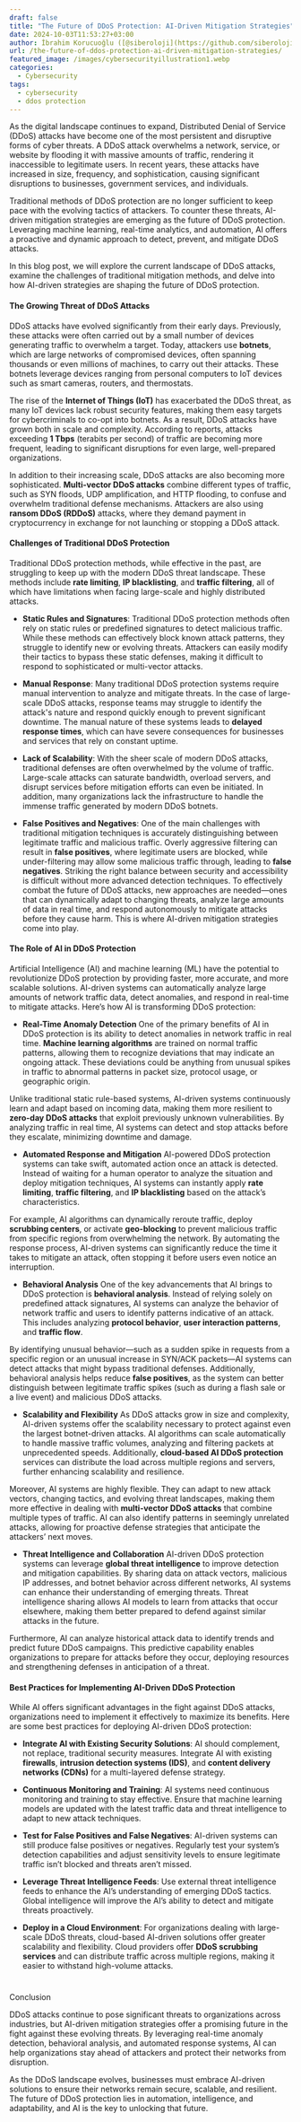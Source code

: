 ```yaml
---
draft: false
title: "The Future of DDoS Protection: AI-Driven Mitigation Strategies"
date: 2024-10-03T11:53:27+03:00
author: İbrahim Korucuoğlu ([@siberoloji](https://github.com/siberoloji))
url: /the-future-of-ddos-protection-ai-driven-mitigation-strategies/
featured_image: /images/cybersecurityillustration1.webp
categories:
  - Cybersecurity
tags:
  - cybersecurity
  - ddos protection
---
```



As the digital landscape continues to expand, Distributed Denial of Service (DDoS) attacks have become one of the most persistent and disruptive forms of cyber threats. A DDoS attack overwhelms a network, service, or website by flooding it with massive amounts of traffic, rendering it inaccessible to legitimate users. In recent years, these attacks have increased in size, frequency, and sophistication, causing significant disruptions to businesses, government services, and individuals.



Traditional methods of DDoS protection are no longer sufficient to keep pace with the evolving tactics of attackers. To counter these threats, AI-driven mitigation strategies are emerging as the future of DDoS protection. Leveraging machine learning, real-time analytics, and automation, AI offers a proactive and dynamic approach to detect, prevent, and mitigate DDoS attacks.



In this blog post, we will explore the current landscape of DDoS attacks, examine the challenges of traditional mitigation methods, and delve into how AI-driven strategies are shaping the future of DDoS protection.


#### The Growing Threat of DDoS Attacks



DDoS attacks have evolved significantly from their early days. Previously, these attacks were often carried out by a small number of devices generating traffic to overwhelm a target. Today, attackers use **botnets**, which are large networks of compromised devices, often spanning thousands or even millions of machines, to carry out their attacks. These botnets leverage devices ranging from personal computers to IoT devices such as smart cameras, routers, and thermostats.



The rise of the **Internet of Things (IoT)** has exacerbated the DDoS threat, as many IoT devices lack robust security features, making them easy targets for cybercriminals to co-opt into botnets. As a result, DDoS attacks have grown both in scale and complexity. According to reports, attacks exceeding **1 Tbps** (terabits per second) of traffic are becoming more frequent, leading to significant disruptions for even large, well-prepared organizations.



In addition to their increasing scale, DDoS attacks are also becoming more sophisticated. **Multi-vector DDoS attacks** combine different types of traffic, such as SYN floods, UDP amplification, and HTTP flooding, to confuse and overwhelm traditional defense mechanisms. Attackers are also using **ransom DDoS (RDDoS)** attacks, where they demand payment in cryptocurrency in exchange for not launching or stopping a DDoS attack.


#### Challenges of Traditional DDoS Protection



Traditional DDoS protection methods, while effective in the past, are struggling to keep up with the modern DDoS threat landscape. These methods include **rate limiting**, **IP blacklisting**, and **traffic filtering**, all of which have limitations when facing large-scale and highly distributed attacks.


* **Static Rules and Signatures**: Traditional DDoS protection methods often rely on static rules or predefined signatures to detect malicious traffic. While these methods can effectively block known attack patterns, they struggle to identify new or evolving threats. Attackers can easily modify their tactics to bypass these static defenses, making it difficult to respond to sophisticated or multi-vector attacks.

* **Manual Response**: Many traditional DDoS protection systems require manual intervention to analyze and mitigate threats. In the case of large-scale DDoS attacks, response teams may struggle to identify the attack's nature and respond quickly enough to prevent significant downtime. The manual nature of these systems leads to **delayed response times**, which can have severe consequences for businesses and services that rely on constant uptime.

* **Lack of Scalability**: With the sheer scale of modern DDoS attacks, traditional defenses are often overwhelmed by the volume of traffic. Large-scale attacks can saturate bandwidth, overload servers, and disrupt services before mitigation efforts can even be initiated. In addition, many organizations lack the infrastructure to handle the immense traffic generated by modern DDoS botnets.

* **False Positives and Negatives**: One of the main challenges with traditional mitigation techniques is accurately distinguishing between legitimate traffic and malicious traffic. Overly aggressive filtering can result in **false positives**, where legitimate users are blocked, while under-filtering may allow some malicious traffic through, leading to **false negatives**. Striking the right balance between security and accessibility is difficult without more advanced detection techniques.
To effectively combat the future of DDoS attacks, new approaches are needed—ones that can dynamically adapt to changing threats, analyze large amounts of data in real time, and respond autonomously to mitigate attacks before they cause harm. This is where AI-driven mitigation strategies come into play.


#### The Role of AI in DDoS Protection



Artificial Intelligence (AI) and machine learning (ML) have the potential to revolutionize DDoS protection by providing faster, more accurate, and more scalable solutions. AI-driven systems can automatically analyze large amounts of network traffic data, detect anomalies, and respond in real-time to mitigate attacks. Here’s how AI is transforming DDoS protection:


* **Real-Time Anomaly Detection**
One of the primary benefits of AI in DDoS protection is its ability to detect anomalies in network traffic in real time. **Machine learning algorithms** are trained on normal traffic patterns, allowing them to recognize deviations that may indicate an ongoing attack. These deviations could be anything from unusual spikes in traffic to abnormal patterns in packet size, protocol usage, or geographic origin.



Unlike traditional static rule-based systems, AI-driven systems continuously learn and adapt based on incoming data, making them more resilient to **zero-day DDoS attacks** that exploit previously unknown vulnerabilities. By analyzing traffic in real time, AI systems can detect and stop attacks before they escalate, minimizing downtime and damage.





* **Automated Response and Mitigation**
AI-powered DDoS protection systems can take swift, automated action once an attack is detected. Instead of waiting for a human operator to analyze the situation and deploy mitigation techniques, AI systems can instantly apply **rate limiting**, **traffic filtering**, and **IP blacklisting** based on the attack’s characteristics.



For example, AI algorithms can dynamically reroute traffic, deploy **scrubbing centers**, or activate **geo-blocking** to prevent malicious traffic from specific regions from overwhelming the network. By automating the response process, AI-driven systems can significantly reduce the time it takes to mitigate an attack, often stopping it before users even notice an interruption.





* **Behavioral Analysis**
One of the key advancements that AI brings to DDoS protection is **behavioral analysis**. Instead of relying solely on predefined attack signatures, AI systems can analyze the behavior of network traffic and users to identify patterns indicative of an attack. This includes analyzing **protocol behavior**, **user interaction patterns**, and **traffic flow**.



By identifying unusual behavior—such as a sudden spike in requests from a specific region or an unusual increase in SYN/ACK packets—AI systems can detect attacks that might bypass traditional defenses. Additionally, behavioral analysis helps reduce **false positives**, as the system can better distinguish between legitimate traffic spikes (such as during a flash sale or a live event) and malicious DDoS attacks.





* **Scalability and Flexibility**
As DDoS attacks grow in size and complexity, AI-driven systems offer the scalability necessary to protect against even the largest botnet-driven attacks. AI algorithms can scale automatically to handle massive traffic volumes, analyzing and filtering packets at unprecedented speeds. Additionally, **cloud-based AI DDoS protection** services can distribute the load across multiple regions and servers, further enhancing scalability and resilience.



Moreover, AI systems are highly flexible. They can adapt to new attack vectors, changing tactics, and evolving threat landscapes, making them more effective in dealing with **multi-vector DDoS attacks** that combine multiple types of traffic. AI can also identify patterns in seemingly unrelated attacks, allowing for proactive defense strategies that anticipate the attackers’ next moves.





* **Threat Intelligence and Collaboration**
AI-driven DDoS protection systems can leverage **global threat intelligence** to improve detection and mitigation capabilities. By sharing data on attack vectors, malicious IP addresses, and botnet behavior across different networks, AI systems can enhance their understanding of emerging threats. Threat intelligence sharing allows AI models to learn from attacks that occur elsewhere, making them better prepared to defend against similar attacks in the future.



Furthermore, AI can analyze historical attack data to identify trends and predict future DDoS campaigns. This predictive capability enables organizations to prepare for attacks before they occur, deploying resources and strengthening defenses in anticipation of a threat.


#### Best Practices for Implementing AI-Driven DDoS Protection



While AI offers significant advantages in the fight against DDoS attacks, organizations need to implement it effectively to maximize its benefits. Here are some best practices for deploying AI-driven DDoS protection:


* **Integrate AI with Existing Security Solutions**: AI should complement, not replace, traditional security measures. Integrate AI with existing **firewalls**, **intrusion detection systems (IDS)**, and **content delivery networks (CDNs)** for a multi-layered defense strategy.

* **Continuous Monitoring and Training**: AI systems need continuous monitoring and training to stay effective. Ensure that machine learning models are updated with the latest traffic data and threat intelligence to adapt to new attack techniques.

* **Test for False Positives and False Negatives**: AI-driven systems can still produce false positives or negatives. Regularly test your system’s detection capabilities and adjust sensitivity levels to ensure legitimate traffic isn’t blocked and threats aren’t missed.

* **Leverage Threat Intelligence Feeds**: Use external threat intelligence feeds to enhance the AI’s understanding of emerging DDoS tactics. Global intelligence will improve the AI’s ability to detect and mitigate threats proactively.

* **Deploy in a Cloud Environment**: For organizations dealing with large-scale DDoS threats, cloud-based AI-driven solutions offer greater scalability and flexibility. Cloud providers offer **DDoS scrubbing services** and can distribute traffic across multiple regions, making it easier to withstand high-volume attacks.
#



Conclusion



DDoS attacks continue to pose significant threats to organizations across industries, but AI-driven mitigation strategies offer a promising future in the fight against these evolving threats. By leveraging real-time anomaly detection, behavioral analysis, and automated response systems, AI can help organizations stay ahead of attackers and protect their networks from disruption.



As the DDoS landscape evolves, businesses must embrace AI-driven solutions to ensure their networks remain secure, scalable, and resilient. The future of DDoS protection lies in automation, intelligence, and adaptability, and AI is the key to unlocking that future.
